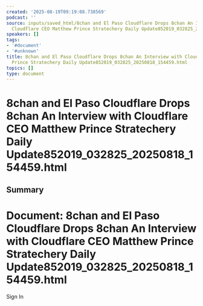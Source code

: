 ```yaml
---
created: '2025-08-19T09:19:08.738569'
podcast: ''
source: inputs/saved_html/8chan and El Paso Cloudflare Drops 8chan An Interview with
  Cloudflare CEO Matthew Prince Stratechery Daily Update852019_032825_20250818_154459.html
speakers: []
tags:
- '#document'
- '#unknown'
title: 8chan and El Paso Cloudflare Drops 8chan An Interview with Cloudflare CEO Matthew
  Prince Stratechery Daily Update852019_032825_20250818_154459.html
topics: []
type: document
---
```


# 8chan and El Paso Cloudflare Drops 8chan An Interview with Cloudflare CEO Matthew Prince Stratechery Daily Update852019_032825_20250818_154459.html

## Summary
# Document: 8chan and El Paso Cloudflare Drops 8chan An Interview with Cloudflare CEO Matthew Prince Stratechery Daily Update852019_032825_20250818_154459.html

Sign In

